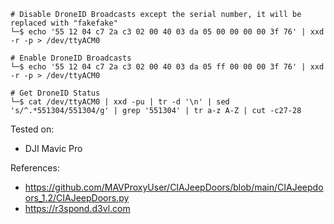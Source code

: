 ```
# Disable DroneID Broadcasts except the serial number, it will be replaced with "fakefake"
└─$ echo '55 12 04 c7 2a c3 02 00 40 03 da 05 00 00 00 00 3f 76' | xxd -r -p > /dev/ttyACM0

# Enable DroneID Broadcasts
└─$ echo '55 12 04 c7 2a c3 02 00 40 03 da 05 ff 00 00 00 3f 76' | xxd -r -p > /dev/ttyACM0
```

```
# Get DroneID Status
└─$ cat /dev/ttyACM0 | xxd -pu | tr -d '\n' | sed 's/^.*551304/551304/g' | grep '551304' | tr a-z A-Z | cut -c27-28
```
Tested on:
- DJI Mavic Pro

References:
- https://github.com/MAVProxyUser/CIAJeepDoors/blob/main/CIAJeepdoors_1.2/CIAJeepDoors.py
- https://r3spond.d3vl.com
